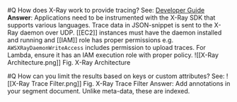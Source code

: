 #Q How does X-Ray work to provide tracing?
See: [Developer Guide](https://docs.aws.amazon.com/xray/latest/devguide/aws-xray.html)
**Answer**: Applications need to be instrumented with the X-Ray SDK that supports various languages. Trace data in JSON-snippet is sent to the X-Ray daemon over UDP. [[EC2]] instances must have the daemon installed and running and [[IAM]] role has proper permissions e.g. `AWSXRayDaemonWriteAccess` includes permission to upload traces. For Lambda, ensure it has an IAM execution role with proper policy.
![[X-Ray Architecture.png]]
Fig. X-Ray Architecture

#Q How can you limit the results based on keys or custom attributes? 
See:
![[X-Ray Trace Filter.png]]
Fig. X-Ray Trace Filter
Answer: Add annotations in your segment document. Unlike meta-data, these are indexed.